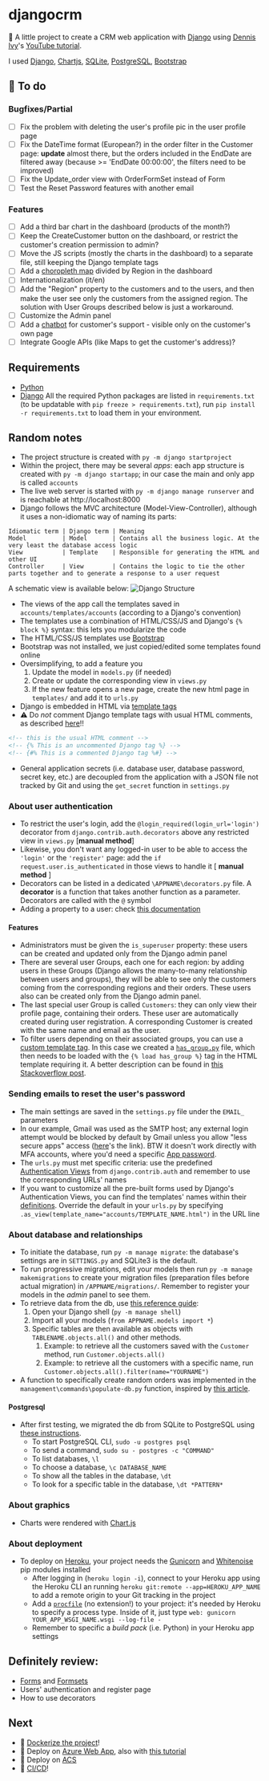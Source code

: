 # djangocrm
:snake: A little project to create a CRM web application with [Django](https://www.djangoproject.com/) using [Dennis Ivy](https://github.com/divanov11)'s [YouTube tutorial](https://youtube.com/playlist?list=PL-51WBLyFTg2vW-_6XBoUpE7vpmoR3ztO).

I used [Django](), [Chartjs](), [SQLite](), [PostgreSQL](), [Bootstrap]()

## :pushpin: To do
### Bugfixes/Partial
- [ ] Fix the problem with deleting the user's profile pic in the user profile page
- [ ] Fix the DateTime format (European?) in the order filter in the Customer page: **update** almost there, but the orders included in the EndDate are filtered away (because >= 'EndDate 00:00:00', the filters need to be improved)
- [ ] Fix the Update_order view with OrderFormSet instead of Form
- [ ] Test the Reset Password features with another email
### Features
- [ ] Add a third bar chart in the dashboard (products of the month?)
- [ ] Keep the CreateCustomer button on the dashboard, or restrict the customer's creation permission to admin?
- [ ] Move the JS scripts (mostly the charts in the dashboard) to a separate file, still keeping the Django template tags
- [ ] Add a [choropleth map](https://github.com/sgratzl/chartjs-chart-geo) divided by Region in the dashboard
- [ ] Internationalization (it/en)
- [ ] Add the "Region" property to the customers and to the users, and then make the user see only the customers from the assigned region. The solution with User Groups described below is just a workaround.
- [ ] Customize the Admin panel
- [ ] Add a [chatbot](https://www.datacamp.com/community/tutorials/building-a-chatbot-using-chatterbot) for customer's support - visible only on the customer's own page
- [ ] Integrate Google APIs (like Maps to get the customer's address)?

## Requirements
* [Python](https://www.python.org/downloads/)
* [Django](https://www.djangoproject.com/download/)
All the required Python packages are listed in `requirements.txt` (to be updatable with `pip freeze > requirements.txt`), run `pip install -r requirements.txt` to load them in your environment.

## Random notes
* The project structure is created with `py -m django startproject`
* Within the project, there may be several *apps*: each app structure is created with `py -m django startapp`; in our case the main and only app is called `accounts`
* The live web server is started with `py -m django manage runserver` and is reachable at http://localhost:8000
* Django follows the MVC architecture (Model-View-Controller), although it uses a non-idiomatic way of naming its parts:  
```
Idiomatic term | Django term | Meaning
Model          | Model       | Contains all the business logic. At the very least the database access logic
View           | Template    | Responsible for generating the HTML and other UI
Controller     | View        | Contains the logic to tie the other parts together and to generate a response to a user request
```
A schematic view is available below:
![Django Structure](django-structure.png)
* The views of the app call the templates saved in `accounts/templates/accounts` (according to a Django's convention)
* The templates use a combination of HTML/CSS/JS and Django's `{% block %}` syntax: this lets you modularize the code
* The HTML/CSS/JS templates use [Bootstrap](https://getbootstrap.com/docs/5.1/getting-started/introduction/)
* Bootstrap was not installed, we just copied/edited some templates found online
* Oversimplifying, to add a feature you
  1) Update the model in `models.py` (if needed)
  2) Create or update the corresponding view in `views.py`
  3) If the new feature opens a new page, create the new html page in `templates/` and add it to `urls.py`
* Django is embedded in HTML via [template tags](https://docs.djangoproject.com/en/3.2/ref/templates/builtins/)
* :warning: Do _not_ comment Django template tags with usual HTML comments, as described [here](https://stackoverflow.com/questions/62793267/reverse-for-create-order-with-no-arguments-not-found)!! 
```html
<!-- this is the usual HTML comment -->
<!-- {% This is an uncommented Django tag %} -->
<!-- {#% This is a commented Django tag %#} -->
```
* General application secrets (i.e. database user, database password, secret key, etc.) are decoupled from the application with a JSON file not tracked by Git and using the `get_secret` function in `settings.py`

### About user authentication
* To restrict the user's login, add the `@login_required(login_url='login')` decorator from `django.contrib.auth.decorators` above any restricted view in `views.py` [**manual method**]
* Likewise, you don't want any logged-in user to be able to access the `'login'` or the `'register'` page: add the `if request.user.is_authenticated` in those views to handle it [ **manual method** ]
* Decorators can be listed in a dedicated `\APPNAME\decorators.py` file. A **decorator** is a function that takes another function as a parameter. Decorators are called with the `@` symbol
* Adding a property to a user: check [this documentation](https://docs.djangoproject.com/en/dev/topics/auth/customizing/#extending-the-existing-user-model)
#### Features
* Administrators must be given the `is_superuser` property: these users can be created and updated only from the Django admin panel
* There are several user Groups, each one for each region: by adding users in these Groups (Django allows the many-to-many relationship between users and groups), they will be able to see only the customers coming from the corresponding regions and their orders. These users also can be created only from the Django admin panel.
* The last special user Group is called `Customers`: they can only view their profile page, containing their orders. These user are automatically created during user registration. A corresponding Customer is created with the same name and email as the user.
* To filter users depending on their associated groups, you can use a [custom template tag](https://docs.djangoproject.com/en/1.11/howto/custom-template-tags/). In this case we created a [`has_group.py`](./accounts/templatetags/has_group.py) file, which then needs to be loaded with the `{% load has_group %}` tag in the HTML template requiring it. A better description can be found in [this Stackoverflow post](https://stackoverflow.com/questions/34571880/how-to-check-in-template-if-user-belongs-to-a-group).

### Sending emails to reset the user's password
* The main settings are saved in the `settings.py` file under the `EMAIL_` parameters
* In our example, Gmail was used as the SMTP host; any external login attempt would be blocked by default by Gmail unless you allow "less secure apps" access ([here](https://myaccount.google.com/lesssecureapps)'s the link). BTW it doesn't work directly with MFA accounts, where you'd need a specific [App password](https://support.google.com/accounts/answer/185833?hl=en).
* The `urls.py` must met specific criteria: use the predefined [Authentication Views](https://docs.djangoproject.com/en/3.2/topics/auth/default/#module-django.contrib.auth.views) from `django.contrib.auth` and remember to use the corresponding URLs' names
* If you want to customize all the pre-built forms used by Django's Authentication Views, you can find the templates' names within their [definitions](https://github.com/django/django/blob/master/django/contrib/auth/views.py). Override the default in your `urls.py` by specifying `.as_view(template_name="accounts/TEMPLATE_NAME.html")` in the URL line

### About database and relationships
* To initiate the database, run `py -m manage migrate`: the database's settings are in `SETTINGS.py` and SQLite3 is the default.
* To run progressive migrations, edit your models then run `py -m manage makemigrations` to create your migration files (preparation files before actual migration) in `/APPNAME/migrations/`. Remember to register your models in the _admin_ panel to see them.
* To retrieve data from the db, use [this reference guide](https://docs.djangoproject.com/en/2.2/ref/models/querysets):
  1) Open your Django shell (`py -m manage shell`)
  2) Import all your models (`from APPNAME.models import *`)
  3) Specific tables are then available as objects with `TABLENAME.objects.all()` and other methods. 
     1) Example: to retrieve all the customers saved with the `Customer` method, run `Customer.objects.all()`
     2) Example: to retrieve all the customers with a specific name, run `Customer.objects.all().filter(name="YOURNAME")`
* A function to specifically create random orders was implemented in the `management\commands\populate-db.py` function, inspired by [this article](https://testdriven.io/blog/django-charts/).
#### Postgresql
* After first testing, we migrated the db from SQLite to PostgreSQL using [these instructions](https://medium.com/djangotube/django-sqlite-to-postgresql-database-migration-e3c1f76711e1).
  * To start PostgreSQL CLI, `sudo -u postgres psql`
  * To send a command, `sudo su - postgres -c "COMMAND"` 
  * To list databases, `\l`
  * To choose a database, `\c DATABASE_NAME`
  * To show all the tables in the database, `\dt`
  * To look for a specific table in the database, `\dt *PATTERN*`

### About graphics
* Charts were rendered with [Chart.js](https://www.chartjs.org/docs/latest/)

### About deployment
* To deploy on [Heroku](), your project needs the [Gunicorn]() and [Whitenoise]() pip modules installed
  * After logging in (`heroku login -i`), connect to your Heroku app using the Heroku CLI an running `heroku git:remote --app=HEROKU_APP_NAME` to add a remote origin to your Git tracking in the project
  * Add a [`procfile`](https://devcenter.heroku.com/articles/procfile) (no extension!) to your project: it's needed by Heroku to specify a process type. Inside of it, just type `web: gunicorn YOUR_APP_WSGI_NAME.wsgi --log-file -`
  * Remember to specific a _build pack_ (i.e. Python) in your Heroku app settings

## **Definitely** review:
* [Forms](https://docs.djangoproject.com/en/3.2/topics/forms/) and [Formsets](https://docs.djangoproject.com/en/3.2/topics/forms/formsets/)
* Users' authentication and register page
* How to use decorators

## Next
* :whale: [Dockerize the project](https://docs.docker.com/samples/django/)!
* :ocean: Deploy on [Azure Web App](https://docs.microsoft.com/en-us/azure/app-service/tutorial-python-postgresql-app?tabs=bash%2Cclone&pivots=postgres-single-server), also with [this tutorial](https://docs.microsoft.com/en-us/learn/modules/django-deployment/)
* :toolbox: Deploy on [ACS](https://docs.microsoft.com/en-us/azure/container-instances/container-instances-using-azure-container-registry)
* :door: [CI/CD](https://youtube.com/playlist?list=PLOLrQ9Pn6caxeUIXRVOZpDJ_2PbGAa_Io)!
